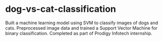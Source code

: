 # dog-vs-cat-classification
Built a machine learning model using SVM to classify images of dogs and cats. Preprocessed image data and trained a Support Vector Machine for binary classification. Completed as part of Prodigy Infotech internship.
